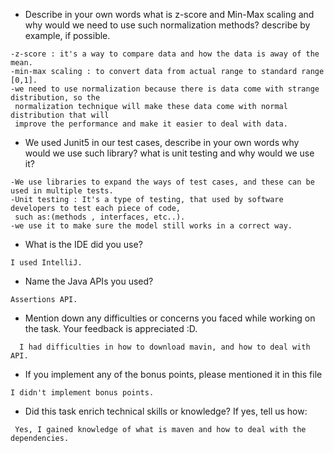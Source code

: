 - Describe in your own words what is z-score and Min-Max scaling and why would we need to use such normalization methods? describe by example, if possible.
```
-z-score : it's a way to compare data and how the data is away of the mean.
-min-max scaling : to convert data from actual range to standard range [0,1].
-we need to use normalization because there is data come with strange distribution, so the 
 normalization technique will make these data come with normal distribution that will
 improve the performance and make it easier to deal with data.
```

- We used Junit5 in our test cases, describe in your own words why would we use such library? 
what is unit testing and why would we use it?
```
-We use libraries to expand the ways of test cases, and these can be used in multiple tests.
-Unit testing : It's a type of testing, that used by software developers to test each piece of code, 
 such as:(methods , interfaces, etc..). 
-we use it to make sure the model still works in a correct way. 
```
- What is the IDE did you use?
```
I used IntelliJ.
```

- Name the Java APIs you used?
```
Assertions API.
```

- Mention down any difficulties or concerns you faced while working on the task. Your feedback is appreciated :D.
```
  I had difficulties in how to download mavin, and how to deal with API.
```

- If you implement any of the bonus points, please mentioned it in this file
```
I didn't implement bonus points.
```

- Did this task enrich technical skills or knowledge? If yes, tell us how: 
```
 Yes, I gained knowledge of what is maven and how to deal with the dependencies.
 ```
